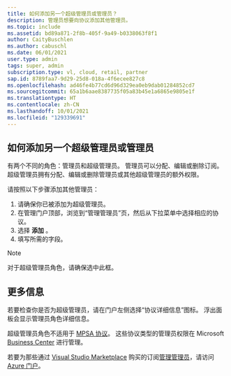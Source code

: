 ```yaml
---
title: 如何添加另一个超级管理员或管理员？
description: 管理员想要向协议添加其他管理员。
ms.topic: include
ms.assetid: bd89a871-2f8b-405f-9a49-b0338063f8f1
author: CaityBuschlen
ms.author: cabuschl
ms.date: 06/01/2021
user.type: admin
tags: super, admin
subscription.type: vl, cloud, retail, partner
sap.id: 8789faa7-9d29-25d8-018a-4f6ecee827c8
ms.openlocfilehash: ad46fe4b77cd6d96d329ea0eb9dab01284852cd7
ms.sourcegitcommit: 65a1b6aae8387735f05a83b45e1a6865e9805e1f
ms.translationtype: HT
ms.contentlocale: zh-CN
ms.lasthandoff: 10/01/2021
ms.locfileid: "129339691"
---
```

## <a name="how-to-add-another-super-admin-or-admin"></a>如何添加另一个超级管理员或管理员

有两个不同的角色：管理员和超级管理员。 管理员可以分配、编辑或删除订阅。 超级管理员拥有分配、编辑或删除管理员或其他超级管理员的额外权限。

请按照以下步骤添加其他管理员：

1. 请确保你已被添加为超级管理员。
2. 在管理门户顶部，浏览到“管理管理员”页，然后从下拉菜单中选择相应的协议。
3. 选择 **添加** 。
4. 填写所需的字段。

> [!NOTE]
> 
> 对于超级管理员角色，请确保选中此框。

## <a name="more-information"></a>更多信息

若要检查你是否为超级管理员，请在门户左侧选择“协议详细信息”图标。 浮出面板会显示管理员角色详细信息。 

超级管理员角色不适用于 [MPSA 协议](https://docs.microsoft.com/visualstudio/subscriptions/mpsa)。 这些协议类型的管理员权限在 Microsoft [Business Center](https://businessaccount.microsoft.com/Customer) 进行管理。 

若要为那些通过 [Visual Studio Marketplace](https://marketplace.visualstudio.com/subscriptions) 购买的订阅[管理管理员](https://docs.microsoft.com/visualstudio/subscriptions/cloud-admin)，请访问 [Azure 门户](https://portal.azure.com/)。   
